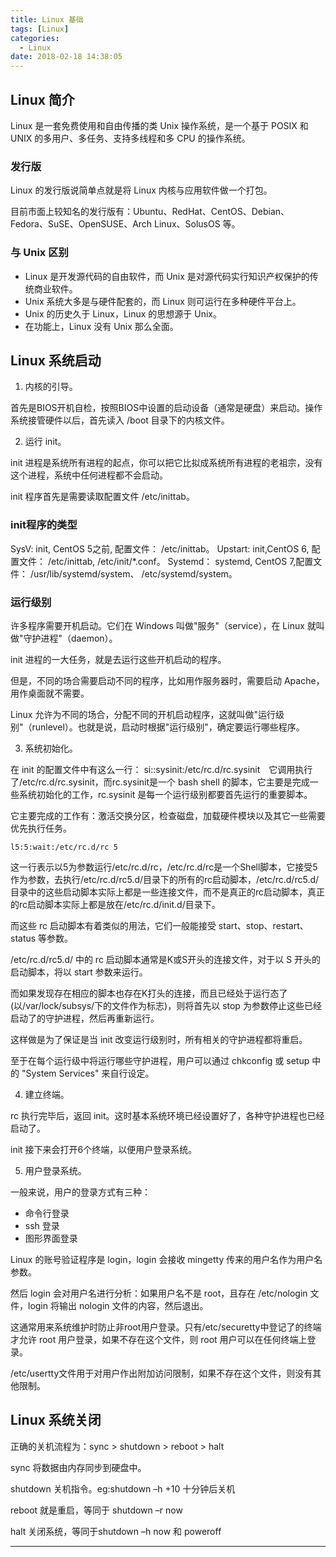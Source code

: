 ```yaml
---
title: Linux 基础
tags: [Linux]
categories:
  - Linux
date: 2018-02-18 14:38:05
---
```

## Linux 简介

Linux 是一套免费使用和自由传播的类 Unix 操作系统，是一个基于 POSIX 和 UNIX 的多用户、多任务、支持多线程和多 CPU 的操作系统。

### 发行版

Linux 的发行版说简单点就是将 Linux 内核与应用软件做一个打包。

目前市面上较知名的发行版有：Ubuntu、RedHat、CentOS、Debian、Fedora、SuSE、OpenSUSE、Arch Linux、SolusOS 等。

<!-- more -->

### 与 Unix 区别

- Linux 是开发源代码的自由软件，而 Unix 是对源代码实行知识产权保护的传统商业软件。
- Unix 系统大多是与硬件配套的，而 Linux 则可运行在多种硬件平台上。
- Unix 的历史久于 Linux，Linux 的思想源于 Unix。
- 在功能上，Linux 没有 Unix 那么全面。

## Linux 系统启动
1. 内核的引导。

首先是BIOS开机自检，按照BIOS中设置的启动设备（通常是硬盘）来启动。操作系统接管硬件以后，首先读入 /boot 目录下的内核文件。

2. 运行 init。

init 进程是系统所有进程的起点，你可以把它比拟成系统所有进程的老祖宗，没有这个进程，系统中任何进程都不会启动。

init 程序首先是需要读取配置文件 /etc/inittab。

### init程序的类型

SysV: init, CentOS 5之前, 配置文件： /etc/inittab。
Upstart: init,CentOS 6, 配置文件： /etc/inittab, /etc/init/*.conf。
Systemd： systemd, CentOS 7,配置文件： /usr/lib/systemd/system、 /etc/systemd/system。

### 运行级别

许多程序需要开机启动。它们在 Windows 叫做"服务"（service），在 Linux 就叫做"守护进程"（daemon）。

init 进程的一大任务，就是去运行这些开机启动的程序。

但是，不同的场合需要启动不同的程序，比如用作服务器时，需要启动 Apache，用作桌面就不需要。

Linux 允许为不同的场合，分配不同的开机启动程序，这就叫做"运行级别"（runlevel）。也就是说，启动时根据"运行级别"，确定要运行哪些程序。

3. 系统初始化。

在 init 的配置文件中有这么一行： si::sysinit:/etc/rc.d/rc.sysinit　它调用执行了/etc/rc.d/rc.sysinit，而rc.sysinit是一个 bash shell 的脚本，它主要是完成一些系统初始化的工作，rc.sysinit 是每一个运行级别都要首先运行的重要脚本。

它主要完成的工作有：激活交换分区，检查磁盘，加载硬件模块以及其它一些需要优先执行任务。

```text
l5:5:wait:/etc/rc.d/rc 5
```

这一行表示以5为参数运行/etc/rc.d/rc，/etc/rc.d/rc是一个Shell脚本，它接受5作为参数，去执行/etc/rc.d/rc5.d/目录下的所有的rc启动脚本，/etc/rc.d/rc5.d/目录中的这些启动脚本实际上都是一些连接文件，而不是真正的rc启动脚本，真正的rc启动脚本实际上都是放在/etc/rc.d/init.d/目录下。

而这些 rc 启动脚本有着类似的用法，它们一般能接受 start、stop、restart、status 等参数。

/etc/rc.d/rc5.d/ 中的 rc 启动脚本通常是K或S开头的连接文件，对于以 S 开头的启动脚本，将以 start 参数来运行。

而如果发现存在相应的脚本也存在K打头的连接，而且已经处于运行态了(以/var/lock/subsys/下的文件作为标志)，则将首先以 stop 为参数停止这些已经启动了的守护进程，然后再重新运行。

这样做是为了保证是当 init 改变运行级别时，所有相关的守护进程都将重启。

至于在每个运行级中将运行哪些守护进程，用户可以通过 chkconfig 或 setup 中的 "System Services" 来自行设定。

4. 建立终端。

rc 执行完毕后，返回 init。这时基本系统环境已经设置好了，各种守护进程也已经启动了。

init 接下来会打开6个终端，以便用户登录系统。

5. 用户登录系统。

一般来说，用户的登录方式有三种：

- 命令行登录
- ssh 登录
- 图形界面登录

Linux 的账号验证程序是 login，login 会接收 mingetty 传来的用户名作为用户名参数。

然后 login 会对用户名进行分析：如果用户名不是 root，且存在 /etc/nologin 文件，login 将输出 nologin 文件的内容，然后退出。

这通常用来系统维护时防止非root用户登录。只有/etc/securetty中登记了的终端才允许 root 用户登录，如果不存在这个文件，则 root 用户可以在任何终端上登录。

/etc/usertty文件用于对用户作出附加访问限制，如果不存在这个文件，则没有其他限制。

## Linux 系统关闭

正确的关机流程为：sync > shutdown > reboot > halt

sync 将数据由内存同步到硬盘中。

shutdown 关机指令。eg:shutdown –h +10 十分钟后关机

reboot 就是重启，等同于 shutdown –r now

halt 关闭系统，等同于shutdown –h now 和 poweroff

<hr />